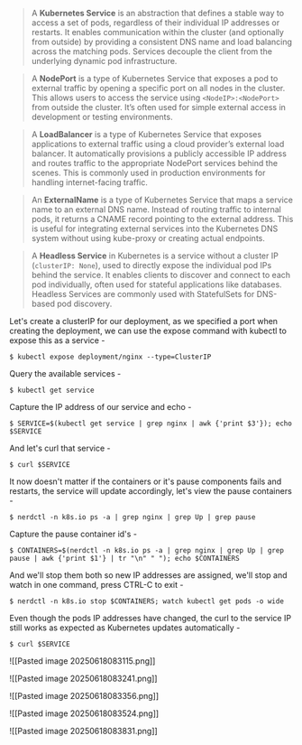 >A **Kubernetes Service** is an abstraction that defines a stable way to access a set of pods, regardless of their individual IP addresses or restarts. It enables communication within the cluster (and optionally from outside) by providing a consistent DNS name and load balancing across the matching pods. Services decouple the client from the underlying dynamic pod infrastructure.

>A **NodePort** is a type of Kubernetes Service that exposes a pod to external traffic by opening a specific port on all nodes in the cluster. This allows users to access the service using `<NodeIP>:<NodePort>` from outside the cluster. It’s often used for simple external access in development or testing environments.

>A **LoadBalancer** is a type of Kubernetes Service that exposes applications to external traffic using a cloud provider’s external load balancer. It automatically provisions a publicly accessible IP address and routes traffic to the appropriate NodePort services behind the scenes. This is commonly used in production environments for handling internet-facing traffic.

>An **ExternalName** is a type of Kubernetes Service that maps a service name to an external DNS name. Instead of routing traffic to internal pods, it returns a CNAME record pointing to the external address. This is useful for integrating external services into the Kubernetes DNS system without using kube-proxy or creating actual endpoints.

>A **Headless Service** in Kubernetes is a service without a cluster IP (`clusterIP: None`), used to directly expose the individual pod IPs behind the service. It enables clients to discover and connect to each pod individually, often used for stateful applications like databases. Headless Services are commonly used with StatefulSets for DNS-based pod discovery.

Let's create a clusterIP for our deployment, as we specified a port when creating the deployment, we can use the expose command with kubectl to expose this as a service -

`$ kubectl expose deployment/nginx --type=ClusterIP`

Query the available services -

`$ kubectl get service`

Capture the IP address of our service and echo -

`$ SERVICE=$(kubectl get service | grep nginx | awk {'print $3'}); echo $SERVICE`

And let's curl that service -

`$ curl $SERVICE`

It now doesn't matter if the containers or it's pause components fails and restarts, the service will update accordingly, let's view the pause containers -

`$ nerdctl -n k8s.io ps -a | grep nginx | grep Up | grep pause`

Capture the pause container id's -

`$ CONTAINERS=$(nerdctl -n k8s.io ps -a | grep nginx | grep Up | grep pause | awk {'print $1'} | tr "\n" " "); echo $CONTAINERS`

And we'll stop them both so new IP addresses are assigned, we'll stop and watch in one command, press CTRL-C to exit -

`$ nerdctl -n k8s.io stop $CONTAINERS; watch kubectl get pods -o wide`

Even though the pods IP addresses have changed, the curl to the service IP still works as expected as Kubernetes updates automatically -

`$ curl $SERVICE`

![[Pasted image 20250618083115.png]]

![[Pasted image 20250618083241.png]]

![[Pasted image 20250618083356.png]]

![[Pasted image 20250618083524.png]]

![[Pasted image 20250618083831.png]]